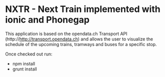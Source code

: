 NXTR - Next Train implemented with ionic and Phonegap
=====================================================

This application is based on the opendata.ch Transport API (http://http://transport.opendata.ch) and allows the user to
visualize the schedule of the upcoming trains, tramways and buses for a specific stop.

Once checked out run:
 - npm install
 - grunt install
